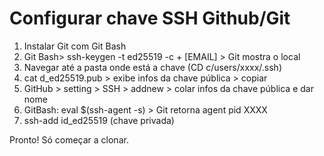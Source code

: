 # Configurar chave SSH Github/Git

1. Instalar Git com Git Bash
2. Git Bash> ssh-keygen -t ed25519 -c + [EMAIL] > Git mostra o local
4. Navegar até a pasta onde está a chave (CD c/users/xxxx/.ssh)
5. cat d_ed25519.pub > exibe infos da chave pública > copiar
6. GitHub > setting > SSH > addnew > colar infos da chave pública e dar nome
7. GitBash: eval $(ssh-agent -s) > Git retorna agent pid XXXX
8. ssh-add id_ed25519 (chave privada)

Pronto! Só começar a clonar.